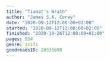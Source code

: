 ```yaml
---
title: "Tiamat's Wrath"
author: "James S.A. Corey"
date: "2020-09-12T12:00:00+02:00"
started: "2020-09-12T12:00:00+02:00"
finished: "2020-10-26T12:00:00+01:00"
pages: 534
genre: scifi
goodreadsID: 28335698
---
```

